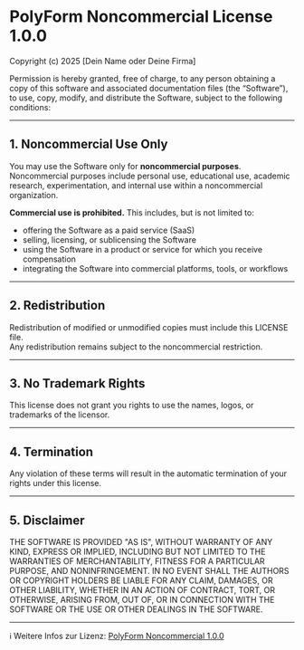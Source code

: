 # PolyForm Noncommercial License 1.0.0

Copyright (c) 2025 [Dein Name oder Deine Firma]

Permission is hereby granted, free of charge, to any person obtaining a copy of this software and associated documentation files (the “Software”), to use, copy, modify, and distribute the Software, subject to the following conditions:

---

## 1. Noncommercial Use Only
You may use the Software only for **noncommercial purposes**.  
Noncommercial purposes include personal use, educational use, academic research, experimentation, and internal use within a noncommercial organization.

**Commercial use is prohibited.** This includes, but is not limited to:
- offering the Software as a paid service (SaaS)  
- selling, licensing, or sublicensing the Software  
- using the Software in a product or service for which you receive compensation  
- integrating the Software into commercial platforms, tools, or workflows  

---

## 2. Redistribution
Redistribution of modified or unmodified copies must include this LICENSE file.  
Any redistribution remains subject to the noncommercial restriction.

---

## 3. No Trademark Rights
This license does not grant you rights to use the names, logos, or trademarks of the licensor.

---

## 4. Termination
Any violation of these terms will result in the automatic termination of your rights under this license.

---

## 5. Disclaimer
THE SOFTWARE IS PROVIDED "AS IS", WITHOUT WARRANTY OF ANY KIND, EXPRESS OR IMPLIED, INCLUDING BUT NOT LIMITED TO THE WARRANTIES OF MERCHANTABILITY, FITNESS FOR A PARTICULAR PURPOSE, AND NONINFRINGEMENT. IN NO EVENT SHALL THE AUTHORS OR COPYRIGHT HOLDERS BE LIABLE FOR ANY CLAIM, DAMAGES, OR OTHER LIABILITY, WHETHER IN AN ACTION OF CONTRACT, TORT, OR OTHERWISE, ARISING FROM, OUT OF, OR IN CONNECTION WITH THE SOFTWARE OR THE USE OR OTHER DEALINGS IN THE SOFTWARE.

---

ℹ️ Weitere Infos zur Lizenz: [PolyForm Noncommercial 1.0.0](https://polyformproject.org/licenses/noncommercial/1.0.0/)
